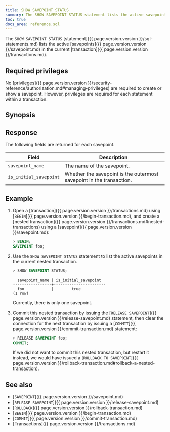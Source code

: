 ```yaml
---
title: SHOW SAVEPOINT STATUS
summary: The SHOW SAVEPOINT STATUS statement lists the active savepoints in the current transaction.
toc: true
docs_area: reference.sql
---
```


The `SHOW SAVEPOINT STATUS` [statement]({{ page.version.version }}/sql-statements.md) lists the active [savepoints]({{ page.version.version }}/savepoint.md) in the current [transaction]({{ page.version.version }}/transactions.md).

## Required privileges

No [privileges]({{ page.version.version }}/security-reference/authorization.md#managing-privileges) are required to create or show a savepoint. However, privileges are required for each statement within a transaction.

## Synopsis

<div>
</div>

## Response

The following fields are returned for each savepoint.

Field | Description
------|------------
`savepoint_name` | The name of the savepoint.
`is_initial_savepoint` | Whether the savepoint is the outermost savepoint in the transaction.

## Example

1. Open a [transaction]({{ page.version.version }}/transactions.md) using [`BEGIN`]({{ page.version.version }}/begin-transaction.md), and create a [nested transaction]({{ page.version.version }}/transactions.md#nested-transactions) using a [savepoint]({{ page.version.version }}/savepoint.md):

    ~~~ sql
    > BEGIN;
    SAVEPOINT foo;
    ~~~

1. Use the `SHOW SAVEPOINT STATUS` statement to list the active savepoints in the current nested transaction.

    ~~~ sql
    > SHOW SAVEPOINT STATUS;
    ~~~

    ~~~
      savepoint_name | is_initial_savepoint
    -----------------+-----------------------
      foo            |        true
    (1 row)
    ~~~

    Currently, there is only one savepoint.

1. Commit this nested transaction by issuing the [`RELEASE SAVEPOINT`]({{ page.version.version }}/release-savepoint.md) statement, then clear the connection for the next transaction by issuing a [`COMMIT`]({{ page.version.version }}/commit-transaction.md) statement:

    ~~~ sql
    > RELEASE SAVEPOINT foo;
    COMMIT;
    ~~~

    If we did not want to commit this nested transaction, but restart it instead, we would have issued a [`ROLLBACK TO SAVEPOINT`]({{ page.version.version }}/rollback-transaction.md#rollback-a-nested-transaction).

## See also

- [`SAVEPOINT`]({{ page.version.version }}/savepoint.md)
- [`RELEASE SAVEPOINT`]({{ page.version.version }}/release-savepoint.md)
- [`ROLLBACK`]({{ page.version.version }}/rollback-transaction.md)
- [`BEGIN`]({{ page.version.version }}/begin-transaction.md)
- [`COMMIT`]({{ page.version.version }}/commit-transaction.md)
- [Transactions]({{ page.version.version }}/transactions.md)